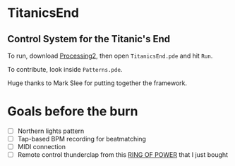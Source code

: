 TitanicsEnd
===========

## Control System for the Titanic's End

To run, download [Processing2](https://processing.org/download/?processing), then open `TitanicsEnd.pde` and hit `Run`.

To contribute, look inside `Patterns.pde`.

Huge thanks to Mark Slee for putting together the framework.

# Goals before the burn
- [ ] Northern lights pattern
- [ ] Tap-based BPM recording for beatmatching
- [ ] MIDI connection
- [ ] Remote control thunderclap from this [RING OF POWER](http://www.amazon.com/gp/product/B00CQ16ZR8/ref=oh_aui_detailpage_o00_s00?ie=UTF8&psc=1) that I just bought

